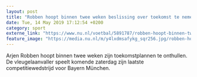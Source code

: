 ```yaml
---
layout: post
title: "Robben hoopt binnen twee weken beslissing over toekomst te nemen"
date: Tue, 14 May 2019 17:12:54 +0200
category: sport
externe_link: "https://www.nu.nl/voetbal/5891787/robben-hoopt-binnen-twee-weken-beslissing-over-toekomst-te-nemen.html"
feature_image: "https://media.nu.nl/m/y4lxdmsafykg_sqr256.jpg/robben-hoopt-binnen-twee-weken-beslissing-over-toekomst-te-nemen.jpg"
---
```


Arjen Robben hoopt binnen twee weken zijn toekomstplannen te onthullen. De vleugelaanvaller speelt komende zaterdag zijn laatste competitiewedstrijd voor Bayern München.
